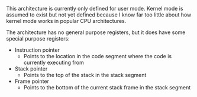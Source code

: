 This architecture is currently only defined for user mode. Kernel mode is assumed to exist but not yet defined because I know far too little about how kernel mode works in popular CPU architectures.

The architecture has no general purpose registers, but it does have some special purpose registers:
- Instruction pointer
  - Points to the location in the code segment where the code is currently executing from
- Stack pointer
  - Points to the top of the stack in the stack segment
- Frame pointer
  - Points to the bottom of the current stack frame in the stack segment

